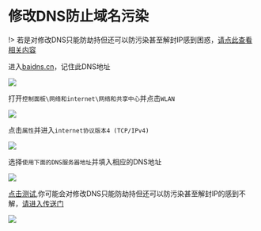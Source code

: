 # 修改DNS防止域名污染

!> 若是对修改DNS只能防劫持但还可以防污染甚至解封IP感到困惑，[请点此查看相关内容](/abc/4dns?id=dns污染)

进入[baidns.cn](https://baidns.cn/)，记住此DNS地址

<!-- ![](https://ipfs.io/ipfs/QmXL5GM1HPZcvsGx8eDKhnNWWJjVNKQ6PQzzdsqYf94FuM?3.png) -->

![](https://raw.githubusercontent.com/loremwalker/fq-book/master/docs/images/2018-05-10_181032.png)

打开`控制面板\网络和internet\网络和共享中心`并点击`WLAN`

<!-- ![](https://ipfs.io/ipfs/Qma2jgzh4wqtDTvwADvwotgpFtpt8xvUGKG8CMYJgxBMhp?0.png) -->

![](https://raw.githubusercontent.com/loremwalker/fq-book/master/docs/images/2018-05-10_052248%20%281%29.png)

点击`属性`并进入`internet协议版本4 (TCP/IPv4)`

<!-- ![](https://ipfs.io/ipfs/QmfZFMj1hg7fo1uop8uLoEX9fcMYY4wMNJ1C5aBMNy2GkX?2.png) -->

![](https://raw.githubusercontent.com/loremwalker/fq-book/master/docs/images/2018-05-10_053020.png)

选择`使用下面的DNS服务器地址`并填入相应的DNS地址

<!-- ![](https://ipfs.io/ipfs/QmZFzd8GsXzmLwAfth8X9WFEPk9z83oSHQm3NPbNHhB1iQ?4.png) -->

![](https://raw.githubusercontent.com/loremwalker/fq-book/master/docs/images/2018-05-10_053911.png)

[点击测试](https://my.ishadowx.net/),你可能会对修改DNS只能防劫持但还可以防污染甚至解封IP的感到不解，[请进入传送门](/abc/4dns?id=dns污染)

<!-- ![](https://ipfs.io/ipfs/QmTK8mV8q2sZbUeQXMFj5MCCmASyY1ZyGFy2oAYeQB3k49?0.png) -->

![](https://raw.githubusercontent.com/loremwalker/fq-book/master/docs/images/2018-05-23.png)